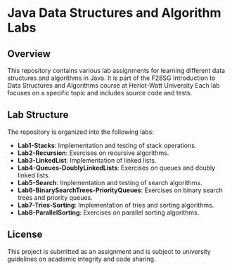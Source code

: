 # Java Data Structures and Algorithm Labs

## Overview
This repository contains various lab assignments for learning different data structures and algorithms in Java. It is part of the F28SG Introduction to Data Structures and Algorithms  course at Heriot-Watt University Each lab focuses on a specific topic and includes source code and tests.

## Lab Structure

The repository is organized into the following labs:

- **Lab1-Stacks**: Implementation and testing of stack operations.
- **Lab2-Recursion**: Exercises on recursive algorithms.
- **Lab3-LinkedList**: Implementation of linked lists.
- **Lab4-Queues-DoublyLinkedLists**: Exercises on queues and doubly linked lists.
- **Lab5-Search**: Implementation and testing of search algorithms.
- **Lab6-BinarySearchTrees-PriorityQueues**: Exercises on binary search trees and priority queues.
- **Lab7-Tries-Sorting**: Implementation of tries and sorting algorithms.
- **Lab8-ParallelSorting**: Exercises on parallel sorting algorithms.

## License
This project is submitted as an assignment and is subject to university guidelines on academic integrity and code sharing.